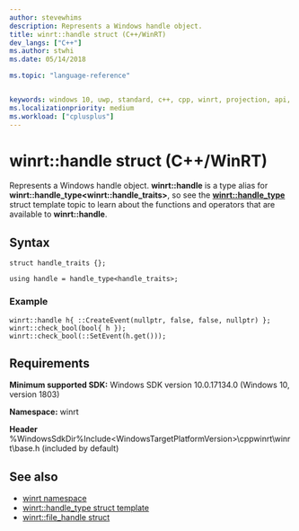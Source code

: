 ```yaml
---
author: stevewhims
description: Represents a Windows handle object.
title: winrt::handle struct (C++/WinRT)
dev_langs: ["C++"]
ms.author: stwhi
ms.date: 05/14/2018

ms.topic: "language-reference"


keywords: windows 10, uwp, standard, c++, cpp, winrt, projection, api, reference, Windows, handle
ms.localizationpriority: medium
ms.workload: ["cplusplus"]
---
```


# winrt::handle struct (C++/WinRT)

Represents a Windows handle object. **winrt::handle** is a type alias for **winrt::handle_type&lt;winrt::handle_traits&gt;**, so see the [**winrt::handle_type**](handle-type.md) struct template topic to learn about the functions and operators that are available to **winrt::handle**.

## Syntax
```cppwinrt
struct handle_traits {};

using handle = handle_type<handle_traits>;
```

### Example
```cppwinrt
winrt::handle h{ ::CreateEvent(nullptr, false, false, nullptr) };
winrt::check_bool(bool{ h });
winrt::check_bool(::SetEvent(h.get()));
```

## Requirements
**Minimum supported SDK:** Windows SDK version 10.0.17134.0 (Windows 10, version 1803)

**Namespace:** winrt

**Header** %WindowsSdkDir%Include\<WindowsTargetPlatformVersion>\cppwinrt\winrt\base.h (included by default)

## See also 
* [winrt namespace](winrt.md)
* [winrt::handle_type struct template](handle-type.md)
* [winrt::file_handle struct](file-handle.md)
